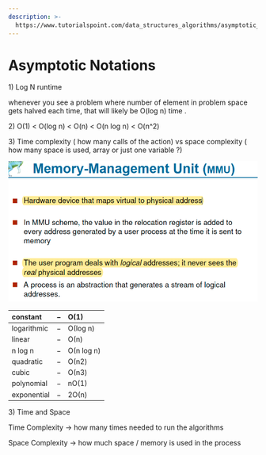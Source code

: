 ```yaml
---
description: >-
  https://www.tutorialspoint.com/data_structures_algorithms/asymptotic_analysis.htm
---
```


# Asymptotic Notations



1\) Log N runtime 

whenever you see a problem where number of element in problem space gets halved each time, that will likely be O\(log n\) time . 

2\)  O\(1\) &lt; O\(log n\) &lt; O\(n\) &lt; O\(n log n\) &lt; O\(n^2\)

3\) Time complexity \( how many calls of the action\) vs space complexity \( how many space is used, array or  just one variable ?\)

![](../.gitbook/assets/image%20%2895%29.png)

| constant | − | Ο\(1\) |
| :--- | :--- | :--- |
| logarithmic | − | Ο\(log n\) |
| linear | − | Ο\(n\) |
| n log n | − | Ο\(n log n\) |
| quadratic | − | Ο\(n2\) |
| cubic | − | Ο\(n3\) |
| polynomial | − | nΟ\(1\) |
| exponential | − | 2Ο\(n\) |

3\) Time and Space

Time Complexity -&gt; how many times needed to run the algorithms

Space Complexity -&gt; how much space / memory is used in the process

